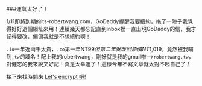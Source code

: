 ###運氣太好了！

1/11即將到期的its-robertwang.com，GoDaddy提醒我要續約，拖了一陣子我覺得好好選個網址來用！連續幾天都忘記直到inbox裡一直出現GoDaddy的信，我才記得要改，偏偏我就是不想續約啊！

`.io`一年近兩千太貴，`.co`第一年NT$99但第二年就改回原價NT$1,019，竟然被我瞄到`.tw`的域名！配上我的robertwang，剛好就是我的gmail啦-->`robertwang.tw`，對健忘的我來說又好記！真是太幸運了！這樣今年不寫文章就太對不起自己了！

接下來找時間來 [Let's encrypt 吧!](https://letsencrypt.org/getting-started/)
